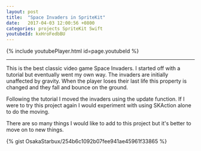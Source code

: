 ```yaml
---
layout: post
title:  "Space Invaders in SpriteKit"
date:   2017-04-03 12:00:56 +0800
categories: projects SpriteKit Swift
youtubeId: kxHroFedbBU
---
```


{% include youtubePlayer.html id=page.youtubeId %}

***

This is the best classic video game Space Invaders. I started off with a tutorial but eventually went my own way. The invaders are initially unaffected by gravity. When the player loses their last life this property is changed and they fall and bounce on the ground.

Following the tutorial I moved the invaders using the update function. If I were to try this project again I would experiment with using SKAction alone to do the moving.

There are so many things I would like to add to this project but it's better to move on to new things.

 {% gist OsakaStarbux/254b6c1092b07fee941ae45961f33865 %}
